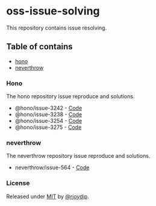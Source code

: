 # oss-issue-solving

This repository contains issue resolving.

## Table of contains

- [hono](#hono)
- [neverthrow](#neverthrow)

### Hono

The hono repository issue reproduce and solutions.

- @hono/issue-3242 - [Code](./hono/3242/)
- @hono/issue-3238 - [Code](./hono/3238/)
- @hono/issue-3254 - [Code](./hono/3254/)
- @hono/issue-3275 - [Code](./hono/3275/)

### neverthrow

The neverthrow repository issue reproduce and solutions.

- neverthrow/issue-564 - [Code](./neverthrow/564/)

### License

Released under [MIT](./LICENSE) by [@rjoydip](https://github.com/rjoydip).
